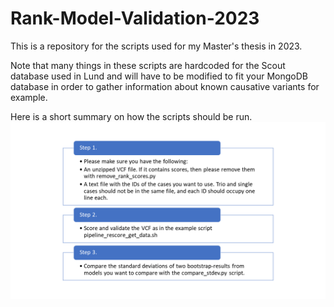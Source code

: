 # Rank-Model-Validation-2023
This is a repository for the scripts used for my Master's thesis in 2023.

Note that many things in these scripts are hardcoded for the Scout database used in Lund and will have to be modified to fit your MongoDB database in order to gather information about known causative variants for example.

Here is a short summary on how the scripts should be run.
![Short summary](How_to_run_validation_NEW.png)
